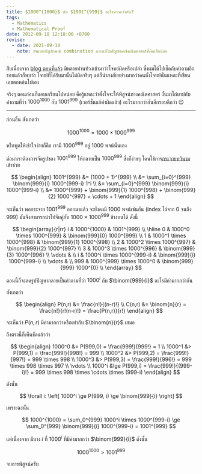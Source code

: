 ```yaml
---
title: $1000^{1000}$ กับ $1001^{999}$ อะไรมากกว่ากัน?
tags:
  - Mathematics
  - Mathematical Proof
date: 2012-09-18 12:18:00 +0700
revise:
  - date: 2021-09-14
    note: อัพเดทสัญลักษณ์ combination และแก้ไขสัญลักษณ์คณิตศาสตร์ที่ผิดเล็กน้อย
---
```


สืบเนื่องจาก [blog ตอนที่แล้ว][still fine] มีหลายท่านท้วงเข้ามาว่าโจทย์ผิดหรือเปล่า ซึ่งผมได้ไปเช็คกับคำถามอีกรอบแล้วก็พบว่า โจทย์ที่ได้รับมานั้นไม่ผิดจริงๆ แต่ก็น่าสงสัยอย่างมากว่าคนตั้งโจทย์นั่นแหละที่เขียนเลขตกหล่นไปเอง

จริงๆ ตอนก่อนก็แอบเกรียนไปหน่อย คือรู้แหละว่าตั้งใจจะให้พิสูจน์ทางคณิตศาสตร์ งั้นมาไถ่บาปกับคำถามที่ว่า $1000^{1000}$ กับ $1001^{999}$ (เวอร์ชั่นแก้คำผิดแล้ว) อะไรมากกว่ากันอีกรอบดีกว่า 😉

---

ก่อนอื่น สังเกตว่า

$$
1000^{1000} = 1000 \times 1000^{999}
$$

หรือพูดให้เข้าใจง่ายก็คือ เรามี $1000^{999}$ อยู่ 1000 พจน์นั่นเอง

ต่อมาเราต้องการจัดรูปของ $1001^{999}$ ให้กลายเป็น $1000^{999}$ ซึ่งก็ง่ายๆ โดนใช้การ[กระจายทวินาม][binomial distribution]เข้าช่วย

$$
\begin{align}
1001^{999} &= (1000 + 1)^{999} \\
&= \sum_{i=0}^{999} \binom{999}{i} 1000^{999-i} 1^i \\
&= \sum_{i=0}^{999} \binom{999}{i} 1000^{999-i}     \\
&= 1000^{999} + \binom{999}{1} 1000^{998} + \binom{999}{2} 1000^{997} + \cdots + 1
\end{align}
$$

จะเห็นว่า พอกระจาย $1001^{999}$ ออกมาแล้ว จะยังคงมี 1000 พจน์เช่นกัน (index ไล่จาก $0$ จนถึง $999$) มันจึงสามารถนำไปจับคู่กับ $1000\times1000^{999}$ ข้างบนได้ ดังนี้

$$
\begin{array}{r|rr}
i   &              1000^{1000}   &          1001^{999}   \\
\hline
0   & 1000^0 \times 1000^{999}   & \binom{999}{0} 1000^{999}   \\
1   & 1000^1 \times 1000^{998}   & \binom{999}{1} 1000^{998}   \\
2   & 1000^2 \times 1000^{997}   & \binom{999}{2} 1000^{997}   \\
3   & 1000^3 \times 1000^{996}   & \binom{999}{3} 1000^{996}   \\
\vdots       & \\
i   & 1000^i \times 1000^{999-i} & \binom{999}{i} 1000^{999-i} \\
\vdots       & \\
999 & 1000^{999} \times 1000^0   & \binom{999}{999} 1000^{0}   \\
\end{array}
$$

ตอนนี้ก็จะลดรูปปัญหากลายเป็นคำถามที่ว่า $1000^i$ กับ $\binom{999}{i}$ อะไรมีค่ามากกว่ากัน

สังเกตว่า

$$
\begin{align}
P(n,r) &= \frac{n!}{(n-r)!} \\
C(n,r) &= \binom{n}{r}
        = \frac{n!}{r!(n-r)!}
        = \frac{P(n,r)}{r!}
\end{align}
$$

จะเห็นว่า $P(n,r)$ มีค่ามากกว่าหรือเท่ากับ $\binom{n}{r}$ เสมอ

ถึงตรงนี้ก็เห็นชัดแล้วว่า

$$
\begin{align}
1000^0 &= P(999,0)   = \frac{999!}{999!}   = 1 \\
1000^1 &> P(999,1)   = \frac{999!}{998!}   = 999 \\
1000^2 &> P(999,2)   = \frac{999!}{997!}   = 999 \times 998 \\
1000^3 &> P(999,3)   = \frac{999!}{996!}   = 999 \times 998 \times 997 \\
\vdots \\
1000^i &\ge P(999,i) = \frac{999!}{(999-i)!} = 999 \times 998 \times \cdots \times (999-i)
\end{align}
$$

ดังนั้น

$$
\forall i: \left[ 1000^i \ge P(999, i) \ge \binom{999}{i} \right]
$$

เพราะฉะนั้น

$$
1000^{1000} = \sum_0^{999} 1000^i \times 1000^{999-i} \ge \sum_0^{999} \binom{999}{i} 1000^{999-i} = 1001^{999}
$$

แต่เนื่องจาก มีบาง $i$ ที่ $1000^i$ ที่มีค่ามากกว่า $\binom{999}{i}$ ดังนั้น

$$
1000^{1000} > 1001^{999}
$$

จบการพิสูจน์ครับ


[still fine]: /2012/09/17/still-fine.html

[binomial distribution]: //en.wikipedia.org/wiki/Binomial_distribution

